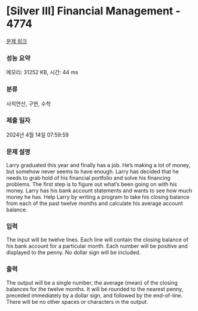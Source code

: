 # [Silver III] Financial Management - 4774 

[문제 링크](https://www.acmicpc.net/problem/4774) 

### 성능 요약

메모리: 31252 KB, 시간: 44 ms

### 분류

사칙연산, 구현, 수학

### 제출 일자

2024년 4월 14일 07:59:59

### 문제 설명

<p>Larry graduated this year and finally has a job. He’s making a lot of money, but somehow never seems to have enough. Larry has decided that he needs to grab hold of his financial portfolio and solve his financing problems. The first step is to figure out what’s been going on with his money. Larry has his bank account statements and wants to see how much money he has. Help Larry by writing a program to take his closing balance from each of the past twelve months and calculate his average account balance.</p>

### 입력 

 <p>The input will be twelve lines. Each line will contain the closing balance of his bank account for a particular month. Each number will be positive and displayed to the penny. No dollar sign will be included.</p>

### 출력 

 <p>The output will be a single number, the average (mean) of the closing balances for the twelve months. It will be rounded to the nearest penny, preceded immediately by a dollar sign, and followed by the end-of-line. There will be no other spaces or characters in the output.</p>


